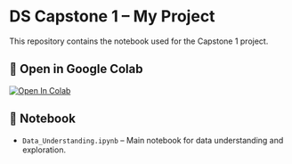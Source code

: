 # DS Capstone 1 – My Project

This repository contains the notebook used for the Capstone 1 project.

## 🔗 Open in Google Colab

[![Open In Colab](https://colab.research.google.com/assets/colab-badge.svg)](https://colab.research.google.com/drive/159OHt7bwRdVXZFmCjwO2d_RVej248dP9)

## 📁 Notebook

- `Data_Understanding.ipynb` – Main notebook for data understanding and exploration.
